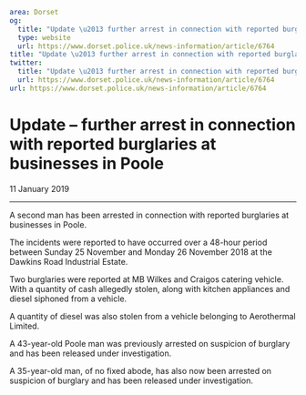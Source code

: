 ```yaml
area: Dorset
og:
  title: "Update \u2013 further arrest in connection with reported burglaries at businesses in Poole"
  type: website
  url: https://www.dorset.police.uk/news-information/article/6764
title: "Update \u2013 further arrest in connection with reported burglaries at businesses in Poole |"
twitter:
  title: "Update \u2013 further arrest in connection with reported burglaries at businesses in Poole"
  url: https://www.dorset.police.uk/news-information/article/6764
url: https://www.dorset.police.uk/news-information/article/6764
```

# Update – further arrest in connection with reported burglaries at businesses in Poole

11 January 2019

* * *

A second man has been arrested in connection with reported burglaries at businesses in Poole.

The incidents were reported to have occurred over a 48-hour period between Sunday 25 November and Monday 26 November 2018 at the Dawkins Road Industrial Estate.

Two burglaries were reported at MB Wilkes and Craigos catering vehicle. With a quantity of cash allegedly stolen, along with kitchen appliances and diesel siphoned from a vehicle.

A quantity of diesel was also stolen from a vehicle belonging to Aerothermal Limited.

A 43-year-old Poole man was previously arrested on suspicion of burglary and has been released under investigation.

A 35-year-old man, of no fixed abode, has also now been arrested on suspicion of burglary and has been released under investigation.

